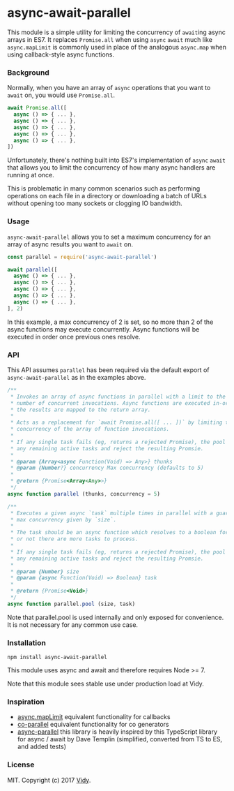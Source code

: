 # async-await-parallel

This module is a simple utility for limiting the concurrency of `await`ing async arrays in ES7. It replaces `Promise.all` when using `async` `await` much like `async.mapLimit` is commonly used in place of the analogous `async.map` when using callback-style async functions.

### Background

Normally, when you have an array of `async` operations that you want to `await` on, you would use `Promise.all`.

```javascript
await Promise.all([
  async () => { ... },
  async () => { ... },
  async () => { ... },
  async () => { ... },
  async () => { ... },
])
```

Unfortunately, there's nothing built into ES7's implementation of `async` `await` that allows you to limit the concurrency of how many async handlers are running at once.

This is problematic in many common scenarios such as performing operations on each file in a directory or downloading a batch of URLs without opening too many sockets or clogging IO bandwidth.

### Usage

`async-await-parallel` allows you to set a maximum concurrency for an array of async results you want to `await` on.

```javascript
const parallel = require('async-await-parallel')

await parallel([
  async () => { ... },
  async () => { ... },
  async () => { ... },
  async () => { ... },
  async () => { ... },
], 2)
```

In this example, a max concurrency of 2 is set, so no more than 2 of the async functions may execute concurrently. Async functions will be executed in order once previous ones resolve.

### API

This API assumes `parallel` has been required via the default export of `async-await-parallel` as in the examples above.

```javascript
/**
 * Invokes an array of async functions in parallel with a limit to the maximum
 * number of concurrent invocations. Async functions are executed in-order and
 * the results are mapped to the return array.
 *
 * Acts as a replacement for `await Promise.all([ ... ])` by limiting the max
 * concurrency of the array of function invocations.
 *
 * If any single task fails (eg, returns a rejected Promise), the pool will drain
 * any remaining active tasks and reject the resulting Promsie.
 *
 * @param {Array<async Function(Void) => Any>} thunks
 * @param {Number?} concurrency Max concurrency (defaults to 5)
 *
 * @return {Promise<Array<Any>>}
 */
async function parallel (thunks, concurrency = 5)
```

```javascript
/**
 * Executes a given async `task` multiple times in parallel with a guaranteed
 * max concurrency given by `size`.
 *
 * The task should be an async function which resolves to a boolean for whether
 * or not there are more tasks to process.
 *
 * If any single task fails (eg, returns a rejected Promise), the pool will drain
 * any remaining active tasks and reject the resulting Promsie.
 *
 * @param {Number} size
 * @param {async Function(Void) => Boolean} task
 *
 * @return {Promise<Void>}
 */
async function parallel.pool (size, task)
```

Note that parallel.pool is used internally and only exposed for convenience.  It is not necessary for any common use case.

### Installation

```
npm install async-await-parallel
```

This module uses async and await and therefore requires Node >= 7.

Note that this module sees stable use under production load at Vidy.

### Inspiration

* [async.mapLimit](http://caolan.github.io/async/) equivalent functionality for callbacks
* [co-parallel](https://github.com/tj/co-parallel) equivalent functionality for co generators
* [async-parallel](https://github.com/davetemplin/async-parallel) this library is heavily inspired by this TypeScript library for async / await by Dave Templin (simplified, converted from TS to ES, and added tests)

### License

MIT. Copyright (c) 2017 [Vidy](https://vidy.com).
